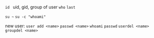 ```id ```
uid, gid, group of user
 ```who```
 ```last```


 ```su ~```
 ```su -c "whoami"```


 new user:
 ```user add <name>```
 ```passwd <name>```
 ```whoami```
 ```passwd```
 ```userdel <name>```
 ```groupdel <name>```